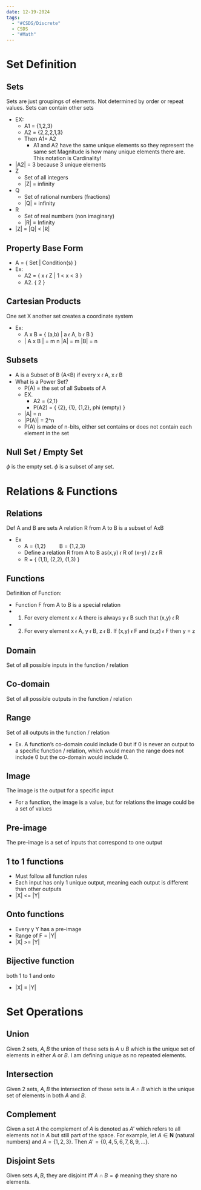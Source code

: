 ```yaml
---
date: 12-19-2024
tags:
  - "#CSDS/Discrete"
  - CSDS
  - "#Math"
---
```

# Set Definition
## Sets
Sets are just groupings of elements. Not determined by order or repeat values. Sets can contain other sets
- EX:
	- A1 = {1,2,3}
	- A2 = {2,2,2,1,3}
	- Then A1= A2
		- A1 and A2 have the same unique elements so they represent the same set
Magnitude is how many unique elements there are. This notation is Cardinality! 
- |A2| = 3 because 3 unique elements
- Z
	- Set of all integers
	- |Z| = infinity
- Q
	- Set of rational numbers (fractions)
	- |Q| = infinity
- R
	- Set of real numbers (non imaginary)
	- |R| = Infinity
- |Z| = |Q| < |R|
## Property Base Form
- A = { Set | Condition(s) }  
- Ex:
	- A2 = { x 𝜖 Z | 1 < x < 3 }
	- A2. { 2 }
## Cartesian Products
One set X another set creates a coordinate system
- Ex:
	- A x B = { (a,b) | a 𝜖 A, b 𝜖 B }
	- | A x B | = m n |A| = m |B| = n 
## Subsets
- A is a Subset of B (A<B) if every x 𝜖 A, x 𝜖 B
- What is a Power Set?
	- P(A) = the set of all Subsets of A
	- EX.
		- A2 = {2,1}
		- P(A2) = { {2}, {1}, {1,2}, phi (empty) } 
	- |A| = n
	- |P(A)| = 2^n 
	- P(A) is made of n-bits, either set contains or does not contain each element in the set
## Null Set / Empty Set
$\phi$ is the empty set. $\phi$ is a subset of any set.
# Relations & Functions
## Relations
Def A and B are sets A relation R from A to B is a subset of AxB
- Ex
	- A = {1,2}         B = {1,2,3}
	- Define a relation R from A to B as(x,y) 𝜖 R of (x-y) / z 𝜖 R
	- R = { (1,1), (2,2), (1,3) }
## Functions
Definition of Function:
- Function F from A to B is a special relation
- 1) For every element x 𝜖 A there is always y 𝜖 B such that (x,y) 𝜖 R
- 2) For every element x 𝜖 A, y 𝜖 B, z 𝜖 B. If (x,y) 𝜖 F and (x,z) 𝜖 F then y = z
## Domain
Set of all possible inputs in the function / relation
## Co-domain
Set of all possible outputs in the function / relation
## Range
Set of all outputs in the function / relation
- Ex. A function’s co-domain could include 0 but if 0 is never an output to a specific function / relation, which would mean the range does not include 0 but the co-domain would include 0.
## Image 
The image is the output for a specific input
- For a function, the image is a value, but for relations the image could be a set of values
## Pre-image
The pre-image is a set of inputs that correspond to one output
## 1 to 1 functions
- Must follow all function rules
- Each input has only 1 unique output, meaning each output is different than other outputs
- |X| <= |Y|
## Onto functions
- Every y Y has a pre-image 
- Range of F = |Y|
- |X| >= |Y|
## Bijective function
both 1 to 1 and onto 
- |X| = |Y|
# Set Operations
## Union
Given 2 sets, $A,B$ the union of these sets is $A\cup B$ which is the unique set of elements in either $A$ or $B$. I am defining unique as no repeated elements.
## Intersection
Given 2 sets, $A,B$ the intersection of these sets is $A\cap B$ which is the unique set of elements in both $A$ and $B$.
## Complement
Given a set $A$ the complement of $A$ is denoted as $A'$ which refers to all elements not in $A$ but still part of the space. For example, let $A\in \mathbf N$ (natural numbers) and $A=\{1,2,3\}$. Then $A'=\{0,4,5,6,7,8,9,...\}$.
## Disjoint Sets
Given sets $A,B$, they are disjoint iff $A\cap B=\phi$ meaning they share no elements. 
